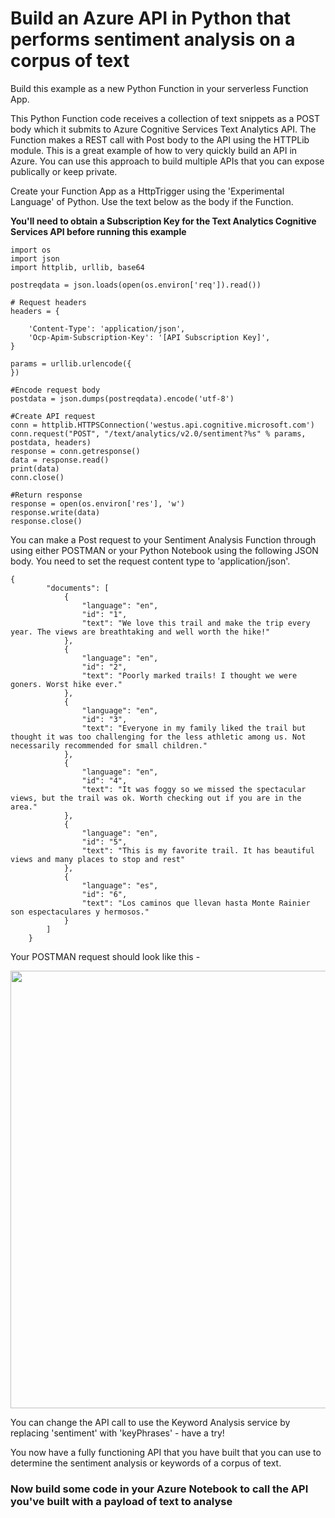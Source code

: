 # Build an Azure API in Python that performs sentiment analysis on a corpus of text

Build this example as a new Python Function in your serverless Function App.

This Python Function code receives a collection of text snippets as a POST body which it submits to Azure Cognitive Services Text Analytics API. The Function makes a REST call with Post body to the API using the HTTPLib module. This is a great example of how to very quickly build an API in Azure. You can use this approach to build multiple APIs that you can expose publically or keep private.

Create your Function App as a HttpTrigger using the 'Experimental Language' of Python. Use the text below as the body if the Function.

**You'll need to obtain a Subscription Key for the Text Analytics Cognitive Services API before running this example**

```
import os
import json
import httplib, urllib, base64

postreqdata = json.loads(open(os.environ['req']).read())

# Request headers
headers = {

    'Content-Type': 'application/json',
    'Ocp-Apim-Subscription-Key': '[API Subscription Key]',
}

params = urllib.urlencode({
})

#Encode request body
postdata = json.dumps(postreqdata).encode('utf-8')

#Create API request
conn = httplib.HTTPSConnection('westus.api.cognitive.microsoft.com')
conn.request("POST", "/text/analytics/v2.0/sentiment?%s" % params, postdata, headers)
response = conn.getresponse()
data = response.read()
print(data)
conn.close()

#Return response
response = open(os.environ['res'], 'w')
response.write(data)
response.close()
```

You can make a Post request to your Sentiment Analysis Function through using either POSTMAN or your Python Notebook using the following JSON body. You need to set the request content type to 'application/json'.

```
{
        "documents": [
            {
                "language": "en",
                "id": "1",
                "text": "We love this trail and make the trip every year. The views are breathtaking and well worth the hike!"
            },
            {
                "language": "en",
                "id": "2",
                "text": "Poorly marked trails! I thought we were goners. Worst hike ever."
            },
            {
                "language": "en",
                "id": "3",
                "text": "Everyone in my family liked the trail but thought it was too challenging for the less athletic among us. Not necessarily recommended for small children."
            },
            {
                "language": "en",
                "id": "4",
                "text": "It was foggy so we missed the spectacular views, but the trail was ok. Worth checking out if you are in the area."
            },                
            {
                "language": "en",
                "id": "5",
                "text": "This is my favorite trail. It has beautiful views and many places to stop and rest"
            },
            {
                "language": "es", 
                "id": "6", 
                "text": "Los caminos que llevan hasta Monte Rainier son espectaculares y hermosos."
            }
        ]
    }
```
Your POSTMAN request should look like this - 

 <img src="https://github.com/ben-houghton/azureforpython/blob/master/images/postmanrequest.PNG" width="700">
 
 You can change the API call to use the Keyword Analysis service by replacing 'sentiment' with 'keyPhrases' - have a try!
 
 You now have a fully functioning API that you have built that you can use to determine the sentiment analysis or keywords of a corpus of text.
 
### Now build some code in your Azure Notebook to call the API you've built with a payload of text to analyse
